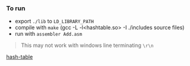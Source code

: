 ### To run

- export `./lib` to `LD_LIBRARY_PATH`
- compile with `make` (gcc -L <path-to-so> -l<hashtable.so> -I ./includes source files)
- run with `assembler Add.asm`

> This may not work with windows line terminating `\r\n`

[hash-table](https://github.com/jamesroutley/algorithms-and-data-structures/tree/master/hash-table) 
